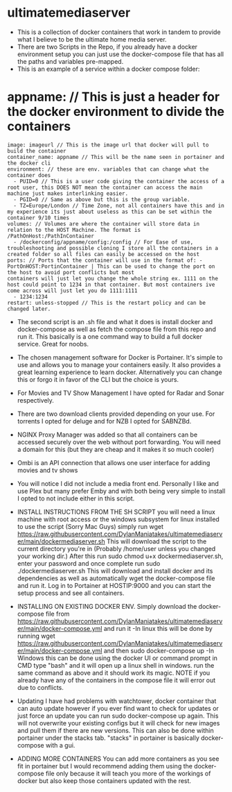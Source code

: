 # ultimatemediaserver
- This is a collection of docker containers that work in tandem to provide what I believe to be the ultimate home media server.
- There are two Scripts in the Repo, if you already have a docker environment setup you can just use the docker-compose file that has all the paths and variables pre-mapped.
- This is an example of a service within a docker compose folder:

# appname: // This is just a header for the docker environment to divide the containers
    image: imageurl // This is the image url that docker will pull to build the container
    container_name: appname // This will be the name seen in portainer and the docker cli
    environment: // these are env. variables that can change what the container does
      - PUID=0 // This is a user code giving the container the access of a root user, this DOES NOT mean the container can access the main machine just makes interlinking easier.
      - PGID=0 // Same as above but this is the group variable.
      - TZ=Europe/London // Time Zone, not all containers have this and in my experience its just about useless as this can be set within the container 9/10 times
    volumes: // Volumes are where the container will store data in relation to the HOST Machine. The format is /PathOnHost:/PathInContainer
      - /dockerconfig/appname/config:/config // For Ease of use, troubleshooting and possible cloning I store all the containers in a created folder so all files can easily be accessed on the host
    ports: // Ports that the container will use in the format of: - PortOnHOST:PortinContainer | This can be used to change the port on the host to avoid port conflicts but most 
    containers will just let you change the whole string ex. 1111 on the host could point to 1234 in that container. But most containers ive come across will just let you do 1111:1111
      - 1234:1234 
    restart: unless-stopped // This is the restart policy and can be changed later.

    
    
- The second script is an .sh file and what it does is install docker and docker-compose as well as fetch the compose file from this repo and run it. This basically is a one command 
 way to build a full docker service. Great for noobs.
 
- The chosen management software for Docker is Portainer. It's simple to use and allows you to manage your containers easily. It also provides a great learning experience to learn docker.
 Alternatively you can change this or forgo it in favor of the CLI but the choice is yours.
- For Movies and TV Show Management I have opted for Radar and Sonar respectively.
- There are two download clients provided depending on your use. For torrents I opted for deluge and for NZB I opted for SABNZBd.
- NGINX Proxy Manager was added so that all containers can be accessed securely over the web without port forwarding. You will need a domain for this (but they are cheap and it
 makes it so much cooler)
- Ombi is an API connection that allows one user interface for adding movies and tv shows
- You will notice I did not include a media front end. Personally I like and use Plex but many prefer Emby and with both being very simple to install I opted to not include either in
 this script. 
 
 - INSTALL INSTRUCTIONS FROM THE SH SCRIPT
 you will need a linux machine with root access or the windows subsystem for linux installed to use the script (Sorry Mac Guys)
 simply run wget https://raw.githubusercontent.com/DylanManiatakes/ultimatemediaserver/main/dockermediaserver.sh
 This will download the script to the current directory you're in (Probably /home/user unless you changed your working dir.)
 After this run sudo chmod u+x dockermediaserver.sh, enter your password and once complete run sudo ./dockermediaserver.sh
 This will download and install docker and its dependencies as well as automatically wget the docker-compose file and run it.
 Log in to Portainer at HOSTIP:9000 and you can start the setup process and see all containers.
 
 
 - INSTALLING ON EXISTING DOCKER ENV.
 Simply download the docker-compose file from https://raw.githubusercontent.com/DylanManiatakes/ultimatemediaserver/main/docker-compose.yml and run it
 -In linux this will be done by running wget https://raw.githubusercontent.com/DylanManiatakes/ultimatemediaserver/main/docker-compose.yml and then sudo docker-compose up
 -In Windows this can be done using the docker UI or command prompt in CMD type "bash" and it will open up a linux shell in windows. run the same command as above and it should 
 work its magic.
 NOTE if you already have any of the containers in the compose file it will error out due to conflicts.
 
 - Updating
 I have had problems with watchtower, docker container that can auto update however if you ever find want to check for updates or just force an update you can run 
 sudo docker-compose up again. This will not overwrite your existing configs but it will check for new images and pull them if there are new versions. 
 This can also be done within portainer under the stacks tab. "stacks" in portainer is basically docker-compose with a gui. 
 
 - ADDING MORE CONTAINERS
 You can add more containers as you see fit in portainer but I would recommend adding them using the docker-compose file only because it will teach you more of the workings of
 docker but also keep those containers updated with the rest. 





